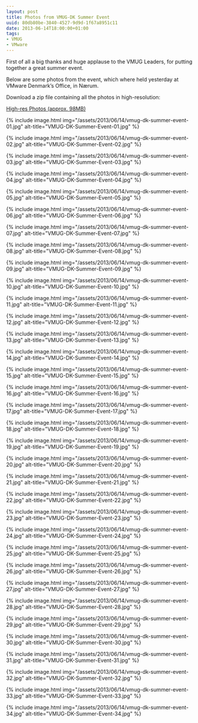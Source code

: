```yaml
---
layout: post
title: Photos from VMUG-DK Summer Event
uuid: 80db80be-3840-4527-9d9d-1f67a8951c11
date: 2013-06-14T18:00:00+01:00
tags:
- VMUG
- VMware
---
```

First of all a big thanks and huge applause to the VMUG Leaders, for putting together a great summer event.

Below are some photos from the event, which where held yesterday at VMware Denmark’s Office, in Nærum<!--break-->.

Download a zip file containing all the photos in high-resolution:
  
[High-res Photos (approx. 98MB)](/assets/2013/06/14/vmug-dk-summer-event.zip)

{% include image.html img="/assets/2013/06/14/vmug-dk-summer-event-01.jpg" alt-title="VMUG-DK-Summer-Event-01.jpg" %}  

{% include image.html img="/assets/2013/06/14/vmug-dk-summer-event-02.jpg" alt-title="VMUG-DK-Summer-Event-02.jpg" %}

{% include image.html img="/assets/2013/06/14/vmug-dk-summer-event-03.jpg" alt-title="VMUG-DK-Summer-Event-03.jpg" %}

{% include image.html img="/assets/2013/06/14/vmug-dk-summer-event-04.jpg" alt-title="VMUG-DK-Summer-Event-04.jpg" %}

{% include image.html img="/assets/2013/06/14/vmug-dk-summer-event-05.jpg" alt-title="VMUG-DK-Summer-Event-05.jpg" %}

{% include image.html img="/assets/2013/06/14/vmug-dk-summer-event-06.jpg" alt-title="VMUG-DK-Summer-Event-06.jpg" %}

{% include image.html img="/assets/2013/06/14/vmug-dk-summer-event-07.jpg" alt-title="VMUG-DK-Summer-Event-07.jpg" %}

{% include image.html img="/assets/2013/06/14/vmug-dk-summer-event-08.jpg" alt-title="VMUG-DK-Summer-Event-08.jpg" %}

{% include image.html img="/assets/2013/06/14/vmug-dk-summer-event-09.jpg" alt-title="VMUG-DK-Summer-Event-09.jpg" %}

{% include image.html img="/assets/2013/06/14/vmug-dk-summer-event-10.jpg" alt-title="VMUG-DK-Summer-Event-10.jpg" %}

{% include image.html img="/assets/2013/06/14/vmug-dk-summer-event-11.jpg" alt-title="VMUG-DK-Summer-Event-11.jpg" %}

{% include image.html img="/assets/2013/06/14/vmug-dk-summer-event-12.jpg" alt-title="VMUG-DK-Summer-Event-12.jpg" %}

{% include image.html img="/assets/2013/06/14/vmug-dk-summer-event-13.jpg" alt-title="VMUG-DK-Summer-Event-13.jpg" %}

{% include image.html img="/assets/2013/06/14/vmug-dk-summer-event-14.jpg" alt-title="VMUG-DK-Summer-Event-14.jpg" %}

{% include image.html img="/assets/2013/06/14/vmug-dk-summer-event-15.jpg" alt-title="VMUG-DK-Summer-Event-15.jpg" %}

{% include image.html img="/assets/2013/06/14/vmug-dk-summer-event-16.jpg" alt-title="VMUG-DK-Summer-Event-16.jpg" %}

{% include image.html img="/assets/2013/06/14/vmug-dk-summer-event-17.jpg" alt-title="VMUG-DK-Summer-Event-17.jpg" %}

{% include image.html img="/assets/2013/06/14/vmug-dk-summer-event-18.jpg" alt-title="VMUG-DK-Summer-Event-18.jpg" %}

{% include image.html img="/assets/2013/06/14/vmug-dk-summer-event-19.jpg" alt-title="VMUG-DK-Summer-Event-19.jpg" %}

{% include image.html img="/assets/2013/06/14/vmug-dk-summer-event-20.jpg" alt-title="VMUG-DK-Summer-Event-20.jpg" %}

{% include image.html img="/assets/2013/06/14/vmug-dk-summer-event-21.jpg" alt-title="VMUG-DK-Summer-Event-21.jpg" %}

{% include image.html img="/assets/2013/06/14/vmug-dk-summer-event-22.jpg" alt-title="VMUG-DK-Summer-Event-22.jpg" %}

{% include image.html img="/assets/2013/06/14/vmug-dk-summer-event-23.jpg" alt-title="VMUG-DK-Summer-Event-23.jpg" %}

{% include image.html img="/assets/2013/06/14/vmug-dk-summer-event-24.jpg" alt-title="VMUG-DK-Summer-Event-24.jpg" %}

{% include image.html img="/assets/2013/06/14/vmug-dk-summer-event-25.jpg" alt-title="VMUG-DK-Summer-Event-25.jpg" %}

{% include image.html img="/assets/2013/06/14/vmug-dk-summer-event-26.jpg" alt-title="VMUG-DK-Summer-Event-26.jpg" %}

{% include image.html img="/assets/2013/06/14/vmug-dk-summer-event-27.jpg" alt-title="VMUG-DK-Summer-Event-27.jpg" %}

{% include image.html img="/assets/2013/06/14/vmug-dk-summer-event-28.jpg" alt-title="VMUG-DK-Summer-Event-28.jpg" %}

{% include image.html img="/assets/2013/06/14/vmug-dk-summer-event-29.jpg" alt-title="VMUG-DK-Summer-Event-29.jpg" %}

{% include image.html img="/assets/2013/06/14/vmug-dk-summer-event-30.jpg" alt-title="VMUG-DK-Summer-Event-30.jpg" %}

{% include image.html img="/assets/2013/06/14/vmug-dk-summer-event-31.jpg" alt-title="VMUG-DK-Summer-Event-31.jpg" %}

{% include image.html img="/assets/2013/06/14/vmug-dk-summer-event-32.jpg" alt-title="VMUG-DK-Summer-Event-32.jpg" %}

{% include image.html img="/assets/2013/06/14/vmug-dk-summer-event-33.jpg" alt-title="VMUG-DK-Summer-Event-33.jpg" %}

{% include image.html img="/assets/2013/06/14/vmug-dk-summer-event-34.jpg" alt-title="VMUG-DK-Summer-Event-34.jpg" %}